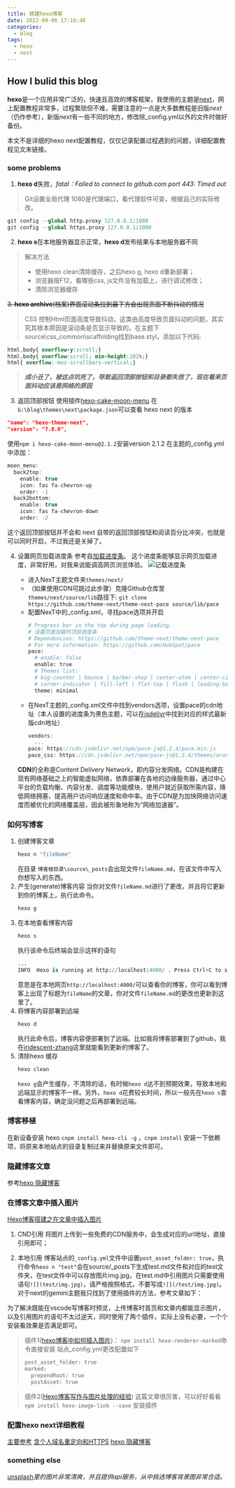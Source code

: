 ```yaml
---
title: 搭建hexo博客
date: 2022-09-06 17:18:48
categories:
  - blog
tags:
  - hexo
  - next
---
```

## How I bulid this blog
**hexo**是一个应用非常广泛的，快速且高效的博客框架，我使用的主题是[next](https://github.com/theme-next/hexo-theme-next)，网上配置教程非常多，过程繁琐但不难，需要注意的一点是大多数教程是旧版*next*（仍作参考），新版*next*有一些不同的地方，修改除_config.yml以外的文件时做好备份。

本文不是详细的hexo next配置教程，仅仅记录配置过程遇到的问题，详细配置教程见文末链接。
<!--more-->

### some problems
1. **hexo d**失败，*fatal：Failed to connect to github.com port 443: Timed out*

> Git设置全局代理
1080是代理端口，看代理软件可查，根据自己的实际修改。

```python
git config --global http.proxy 127.0.0.1:1080
git config --global https.proxy 127.0.0.1:1080
```
2. **hexo s**在本地服务器显示正常，**hexo d**发布结果与本地服务器不同
> 解决方法
> - 使用hexo clean清除缓存，之后hexo g, hexo d重新部署；
> - 浏览器按F12，看哪些css, js文件没有加载上，进行调试修改；
> - 清除浏览器缓存

~~3. **hexo archive**(档案)界面滚动条拉到最下方会出现页面不断抖动的情况~~
>  CSS 控制Html页面高度导致抖动，这类由高度导致页面抖动的问题，其实究其根本原因是滚动条是否显示导致的。在主题下source\css\_common\scaffolding找到base.styl，添加以下代码:

```css
html,body{ overflow-y:scroll;}
html,body{ overflow:scroll; min-height:101%;}
html{ overflow:-moz-scrollbars-vertical;}
```
> ***成小丑了，被这点坑死了，导致返回顶部按钮和目录都失效了，现在看来页面抖动应该是网络的原因***

3. 返回顶部按钮
使用插件[hexo-cake-moon-menu](https://github.com/jiangtj-lab/hexo-cake-moon-menu)
在`G:\blog\themes\next\package.json`可以查看 hexo next 的版本
```json
"name": "hexo-theme-next",
"version": "7.8.0",
```
使用`npm i hexo-cake-moon-menu@2.1.2`安装version 2.1.2
在主题的_config.yml中添加：
```c
moon_menu:
  back2top:
    enable: true
    icon: fas fa-chevron-up
    order: -1
  back2bottom:
    enable: true
    icon: fas fa-chevron-down
    order: -2
```
这个返回顶部按钮并不会和 next 自带的返回顶部按钮和阅读百分比冲突，也就是可以同时开启，不过我还是关掉了。

4. 设置网页加载进度条
参考自[加载进度条](https://blog.csdn.net/TomAndersen/article/details/104693194?spm=1001.2014.3001.5506)。
这个进度条能够显示网页加载进度，非常好用，对我来说能调高网页浏览体验。
![记载进度条](https://i.postimg.cc/JnWZJsj6/2.jpg)

    - 进入NexT主题文件夹`themes/next/`
    - （如果使用CDN可跳过此步骤）克隆Github仓库至`themes/next/source/lib`路径下:
    `git clone https://github.com/theme-next/theme-next-pace source/lib/pace`
    - 配置NexT中的_config.xml，寻找pace选项并开启
      ```python
      # Progress bar in the top during page loading.
      # 设置页面加载时顶部进度条
      # Dependencies: https://github.com/theme-next/theme-next-pace
      # For more information: https://github.com/HubSpot/pace
      pace:
        # enable: false
        enable: true
        # Themes list:
        # big-counter | bounce | barber-shop | center-atom | center-circle | center-radar | center-simple
        # corner-indicator | fill-left | flat-top | flash | loading-bar | mac-osx | material | minimal
        theme: minimal
      ```
    - 在NexT主题的_config.xml文件中找到vendors选项，设置pace的cdn地址（本人设置的进度条为黑色主题，可以在[jsdelivr](https://www.jsdelivr.com/package/npm/pace-js?path=themes)中找到对应的样式最新版cdn地址）
      ```c
      vendors:
        ...
      pace: https://cdn.jsdelivr.net/npm/pace-js@1.2.4/pace.min.js
      pace_css: https://cdn.jsdelivr.net/npm/pace-js@1.2.4/themes/orange/pace-theme-loading-bar.css
      ```
    **CDN**的全称是Content Delivery Network，即内容分发网络。CDN是构建在现有网络基础之上的智能虚拟网络，依靠部署在各地的边缘服务器，通过中心平台的负载均衡、内容分发、调度等功能模块，使用户就近获取所需内容，降低网络拥塞，提高用户访问响应速度和命中率。由于CDN是为加快网络访问速度而被优化的网络覆盖层，因此被形象地称为“网络加速器”。


### 如何写博客
1. 创建博客文章
    ```python
    hexo n "fileName"
    ```
    在目录 `博客根目录\source\_posts`会出现文件`fileName.md`，在该文件中写入你想写入的东西。
2. 产生(generate)博客内容
当你对文件`fileName.md`进行了更改，并且将它更新到你的博客上，执行此命令。
    ```python
    hexo g
    ```
3. 在本地查看博客内容
    ```python
    hexo s
    ```
    执行该命令后终端会显示这样的语句
    ```python
    ...
    INFO  Hexo is running at http://localhost:4000/ . Press Ctrl+C to stop.
    ```
    意思是在本地网页`http://localhost:4000/`可以查看你的博客，你可以看到博客上出现了标题为`fileName`的文章，你对文件`fileName.md`的更改也更新到这里了。
4. 将博客内容部署到远端
    ```python
    hexo d
    ```
    执行此命令后，博客内容便部署到了远端。比如我将博客部署到了github，我在[iridescent-zhang](https://iridescent-zhang.github.io/)这里就能看到更新的博客了。
5. 清除hexo 缓存
    ```python
    hexo clean
    ```
    `hexo g`会产生缓存，不清除的话，有时候`hexo d`达不到预期效果，导致本地和远端显示的博客不一样。另外，`hexo d`花费较长时间，所以一般先在`hexo s`查看博客内容，确定没问题之后再部署到远端。

### 博客移植
在新设备安装 hexo `cnpm install hexo-cli -g` ，`cnpm install` 安装一下依赖项，将原来本地站点的目录复制过来并替换原来文件即可。

### 隐藏博客文章
参考[hexo 隐藏博客](https://blog.garryde.com/archives/37712.html)

### 在博客文章中插入图片
[Hexo博客搭建之在文章中插入图片](https://yanyinhong.github.io/2017/05/02/How-to-insert-image-in-hexo-post/)
1. CND引用
将图片上传到一些免费的CDN服务中，会生成对应的url地址，直接引用即可；

2. 本地引用
博客站点的`_config.yml`文件中设置`post_asset_folder: true`，执行命令`hexo n "test"`会在source/_posts下生成test.md文件和对应的test文件夹，在test文件中可以存放图片img.jpg，在test.md中引用图片只需要使用语句`![](test/img.jpg)`，请严格按照格式，不要写成`![](/test/img.jpg)`。对于next的gemini主题我只找到了使用插件的方法，参考文章如下：

为了解决既能在vscode写博客时预览，上传博客时首页和文章内都能显示图片，以及引用图片的语句不太过逆天，同时使用了两个插件，实际上没有必要，一个个安装看效果是否满足即可。
> 插件1([hexo博客中如何插入图片](https://cloud.tencent.com/developer/article/1736563))：
> `npm install hexo-renderer-marked`命令直接安装
> 站点_config.yml更改配置如下
> ```css
> post_asset_folder: true
> marked:
>   prependRoot: true
>   postAsset: true
> ```

> 插件2([Hexo博客写作与图片处理的经验](https://cloud.tencent.com/developer/article/1600295?from=article.detail.1736563))
> 这篇文章很厉害，可以好好看看
> `npm install hexo-image-link --save` 安装插件

### 配置hexo next详细教程
[主要参考](https://minyuchengmin.github.io/2020/02/26/hexo-bo-ke-xin-ban-next-zhu-ti-da-jian/#valine-comments)
[含个人域名重定向和HTTPS](https://blog.shijy16.cn/2021/05/13/%E9%85%8D%E7%BD%AE/Hexo%E5%8D%9A%E5%AE%A2%E6%90%AD%E5%BB%BA/)
[hexo 隐藏博客](https://blog.garryde.com/archives/37712.html)
### something else
[unsplash](https://unsplash.com/)*里的图片非常清爽，并且提供api服务，从中挑选博客背景图非常合适。*
